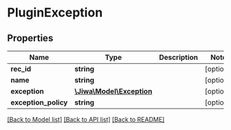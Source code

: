 # PluginException

## Properties
Name | Type | Description | Notes
------------ | ------------- | ------------- | -------------
**rec_id** | **string** |  | [optional] 
**name** | **string** |  | [optional] 
**exception** | [**\Jiwa\Model\Exception**](Exception.md) |  | [optional] 
**exception_policy** | **string** |  | [optional] 

[[Back to Model list]](../README.md#documentation-for-models) [[Back to API list]](../README.md#documentation-for-api-endpoints) [[Back to README]](../README.md)



